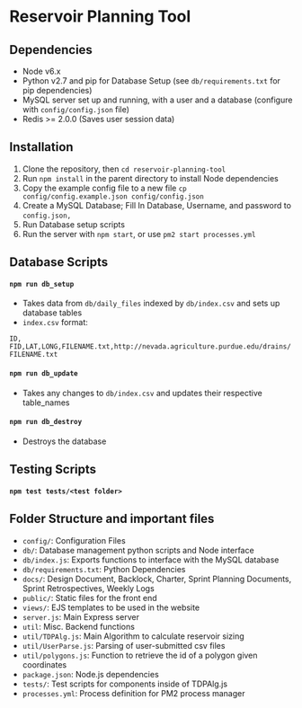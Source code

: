 # Reservoir Planning Tool

## Dependencies
- Node v6.x
- Python v2.7 and pip for Database Setup (see `db/requirements.txt` for pip dependencies)
- MySQL server set up and running, with a user and a database (configure with `config/config.json` file)
- Redis >= 2.0.0 (Saves user session data)

## Installation
1. Clone the repository, then `cd reservoir-planning-tool`
2. Run `npm install` in the parent directory to install Node dependencies
3. Copy the example config file to a new file `cp config/config.example.json config/config.json`
4. Create a MySQL Database; Fill In Database, Username, and password to `config.json,`
5. Run Database setup scripts
6. Run the server with `npm start`, or use `pm2 start processes.yml`

## Database Scripts

#### `npm run db_setup`
- Takes data from `db/daily_files` indexed by `db/index.csv` and sets up database tables
- `index.csv` format:

`ID, FID,LAT,LONG,FILENAME.txt,http://nevada.agriculture.purdue.edu/drains/FILENAME.txt`

#### `npm run db_update`
- Takes any changes to `db/index.csv` and updates their respective table_names

#### `npm run db_destroy`
- Destroys the database

## Testing Scripts
#### `npm test tests/<test folder>`

## Folder Structure and important files
- `config/`: Configuration Files
- `db/`: Database management python scripts and Node interface
- `db/index.js`: Exports functions to interface with the MySQL database
- `db/requirements.txt`: Python Dependencies
- `docs/`: Design Document, Backlock, Charter, Sprint Planning Documents, Sprint Retrospectives, Weekly Logs
- `public/`: Static files for the front end
- `views/`: EJS templates to be used in the website
- `server.js`: Main Express server
- `util`: Misc. Backend functions
- `util/TDPAlg.js`: Main Algorithm to calculate reservoir sizing
- `util/UserParse.js`: Parsing of user-submitted csv files
- `util/polygons.js`: Function to retrieve the id of a polygon given coordinates
- `package.json`: Node.js dependencies
- `tests/`: Test scripts for components inside of TDPAlg.js
- `processes.yml`: Process definition for PM2 process manager

